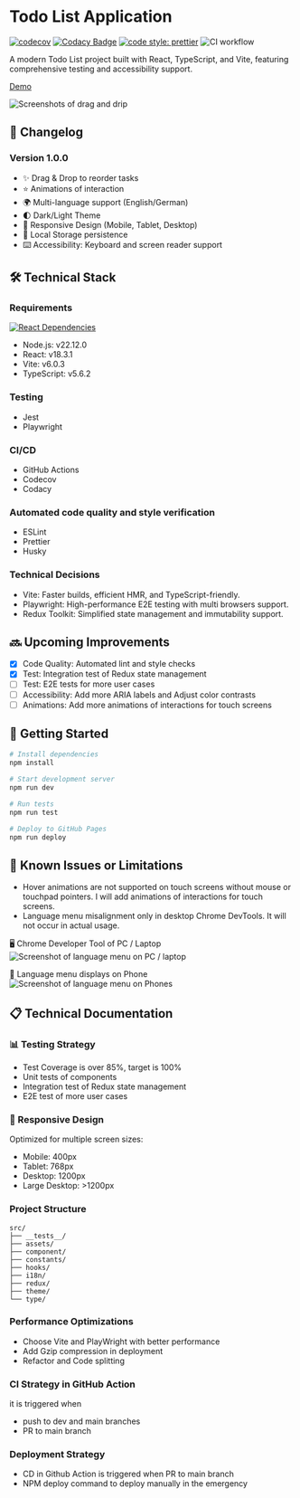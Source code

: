 # Todo List Application <br>

[![codecov](https://codecov.io/gh/john-data-chen/to-do-list-app/graph/badge.svg?token=2QA3D3NBHD)](https://codecov.io/gh/john-data-chen/to-do-list-app)
[![Codacy Badge](https://app.codacy.com/project/badge/Grade/293ce47e93cc4119ab97a0d79ee11c41)](https://app.codacy.com/gh/john-data-chen/to-do-list-app/dashboard?utm_source=gh&utm_medium=referral&utm_content=&utm_campaign=Badge_grade)
[![code style: prettier](https://img.shields.io/badge/code_style-prettier-ff69b4.svg?style=flat-square)](https://github.com/prettier/prettier)
![CI workflow](https://github.com/john-data-chen/to-do-list-app/actions/workflows/ci.yml/badge.svg)

A modern Todo List project built with React, TypeScript, and Vite, featuring comprehensive testing and accessibility support.

[Demo](https://john-data-chen.github.io/to-do-list-app/)

![Screenshots of drag and drip](/src/assets/drag%20demo.gif)

## 🔄 Changelog

### Version 1.0.0

- ✨ Drag & Drop to reorder tasks
- ⭐️ Animations of interaction
- 🌍 Multi-language support (English/German)
- 🌓 Dark/Light Theme
- 📱 Responsive Design (Mobile, Tablet, Desktop)
- 💾 Local Storage persistence
- ⌨️ Accessibility: Keyboard and screen reader support

## 🛠️ Technical Stack

### Requirements

[![React Dependencies](https://img.shields.io/librariesio/release/npm/react)](https://libraries.io/npm/react)

- Node.js: v22.12.0
- React: v18.3.1
- Vite: v6.0.3
- TypeScript: v5.6.2

### Testing

- Jest
- Playwright

### CI/CD

- GitHub Actions
- Codecov
- Codacy

### Automated code quality and style verification

- ESLint
- Prettier
- Husky

### Technical Decisions

- Vite: Faster builds, efficient HMR, and TypeScript-friendly.
- Playwright: High-performance E2E testing with multi browsers support.
- Redux Toolkit: Simplified state management and immutability support.

## 🔜 Upcoming Improvements

- [x] Code Quality: Automated lint and style checks
- [x] Test: Integration test of Redux state management
- [ ] Test: E2E tests for more user cases
- [ ] Accessibility: Add more ARIA labels and Adjust color contrasts
- [ ] Animations: Add more animations of interactions for touch screens

## 🚀 Getting Started

```bash
# Install dependencies
npm install

# Start development server
npm run dev

# Run tests
npm run test

# Deploy to GitHub Pages
npm run deploy
```

## 🐛 Known Issues or Limitations

- Hover animations are not supported on touch screens without mouse or touchpad pointers. I will add animations of interactions for touch screens.
- Language menu misalignment only in desktop Chrome DevTools. It will not occur in actual usage.

🖥️ Chrome Developer Tool of PC / Laptop <br>
![Screenshot of language menu on PC / laptop](/src/assets/language%20menu%20on%20PC.png)

📲 Language menu displays on Phone <br>
![Screenshot of language menu on Phones](/src/assets/language%20menu%20on%20phone.png)

## 📋 Technical Documentation

### 📊 Testing Strategy

- Test Coverage is over 85%, target is 100%
- Unit tests of components
- Integration test of Redux state management
- E2E test of more user cases

### 📱 Responsive Design

Optimized for multiple screen sizes:

- Mobile: 400px
- Tablet: 768px
- Desktop: 1200px
- Large Desktop: >1200px

### Project Structure

```
src/
├── __tests__/
├── assets/
├── component/
├── constants/
├── hooks/
├── i18n/
├── redux/
├── theme/
└── type/
```

### Performance Optimizations

- Choose Vite and PlayWright with better performance
- Add Gzip compression in deployment
- Refactor and Code splitting

### CI Strategy in GitHub Action

it is triggered when

- push to dev and main branches
- PR to main branch

### Deployment Strategy

- CD in Github Action is triggered when PR to main branch
- NPM deploy command to deploy manually in the emergency
